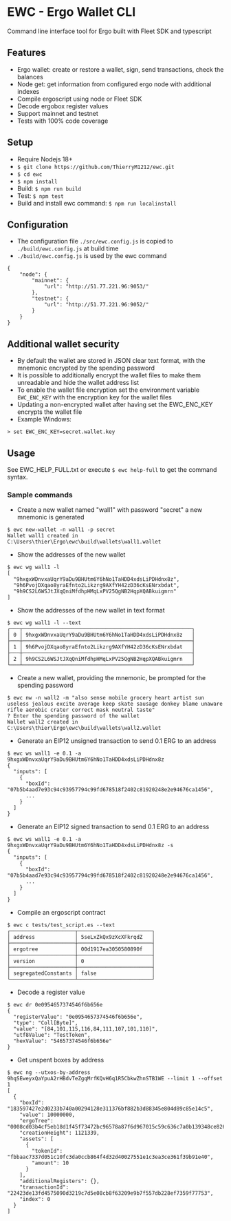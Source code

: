 # EWC - Ergo Wallet CLI
Command line interface tool for Ergo built with Fleet SDK and typescript

## Features
- Ergo wallet: create or restore a wallet, sign, send transactions, check the balances
- Node get: get information from configured ergo node with additional indexes
- Compile ergoscript using node or Fleet SDK
- Decode ergobox register values
- Support mainnet and testnet
- Tests with 100% code coverage

## Setup
- Require Nodejs 18+
- `$ git clone https://github.com/ThierryM1212/ewc.git`
- `$ cd ewc`
- `$ npm install`
- Build: `$ npm run build`
- Test: `$ npm test`
- Build and install ewc command: `$ npm run localinstall`

## Configuration
- The configuration file `./src/ewc.config.js` is copied to `./build/ewc.config.js` at build time
- `./build/ewc.config.js` is used by the ewc command
```
{
    "node": {
        "mainnet": {
            "url": "http://51.77.221.96:9053/"
        },
        "testnet": {
            "url": "http://51.77.221.96:9052/"
        }
    }
}
```

## Additional wallet security
- By default the wallet are stored in JSON clear text format, with the mnemonic encrypted by the spending password
- It is possible to additionally encrypt the wallet files to make them unreadable and hide the wallet address list
- To enable the wallet file encryption set the environment variable `EWC_ENC_KEY` with the encryption key for the wallet files
- Updating a non-encrypted wallet after having set the EWC_ENC_KEY encrypts the wallet file
- Example Windows:
```
> set EWC_ENC_KEY=secret.wallet.key
```

## Usage
See EWC_HELP_FULL.txt or execute `$ ewc help-full` to get the command syntax.

### Sample commands
- Create a new wallet named "wall1" with password "secret" a new mnemonic is generated
```
$ ewc new-wallet -n wall1 -p secret
Wallet wall1 created in C:\Users\thier\Ergo\ewc\build\wallets\wall1.wallet
```

- Show the addresses of the new wallet
```
$ ewc wg wall1 -l
[
  "9hxgxWDnvxaUqrY9aDu9BHUtm6Y6hNo1TaHDD4xdsLiPDHdnx8z",
  "9h6PvojDXqao8yraEfnto2Likzrg9AXfYH42zD36cKsENrxbdat",
  "9h9CS2L6WSJtJXqQniMfdhpHMqLxPV25QgNB2HqpXQABkuigmrn"
]
```

- Show the addresses of the new wallet in text format
```
$ ewc wg wall1 -l --text
┌───┬───────────────────────────────────────────────────────┐
│ 0 │ 9hxgxWDnvxaUqrY9aDu9BHUtm6Y6hNo1TaHDD4xdsLiPDHdnx8z   │
├───┼───────────────────────────────────────────────────────┤
│ 1 │ 9h6PvojDXqao8yraEfnto2Likzrg9AXfYH42zD36cKsENrxbdat   │
├───┼───────────────────────────────────────────────────────┤
│ 2 │ 9h9CS2L6WSJtJXqQniMfdhpHMqLxPV25QgNB2HqpXQABkuigmrn   │
└───┴───────────────────────────────────────────────────────┘
```

- Create a new wallet, providing the mnemonic, be prompted for the spending password
```
$ ewc nw -n wall2 -m "also sense mobile grocery heart artist sun useless jealous excite average keep skate sausage donkey blame unaware rifle aerobic crater correct mask neutral taste" 
? Enter the spending password of the wallet
Wallet wall2 created in C:\Users\thier\Ergo\ewc\build\wallets\wall2.wallet
```

- Generate an EIP12 unsigned transaction to send 0.1 ERG to an address
```
$ ewc ws wall1 -e 0.1 -a 9hxgxWDnvxaUqrY9aDu9BHUtm6Y6hNo1TaHDD4xdsLiPDHdnx8z 
{
  "inputs": [
    {
      "boxId": "07b5b4aad7e93c94c93957794c99fd678518f2402c81920248e2e94676ca1456",
      ...
    }
  ]
}
```

- Generate an EIP12 signed transaction to send 0.1 ERG to an address
```
$ ewc ws wall1 -e 0.1 -a 9hxgxWDnvxaUqrY9aDu9BHUtm6Y6hNo1TaHDD4xdsLiPDHdnx8z -s
{
  "inputs": [
    {
      "boxId": "07b5b4aad7e93c94c93957794c99fd678518f2402c81920248e2e94676ca1456",
      ...
    }
  ]
}
```

- Compile an ergoscript contract
```
$ ewc c tests/test_script.es --text
┌─────────────────────┬────────────────────────┐
│ address             │ 5seLxZkQx9zXcXFkrqdZ   │
├─────────────────────┼────────────────────────┤
│ ergotree            │ 00d1917ea3050580890f   │
├─────────────────────┼────────────────────────┤
│ version             │ 0                      │
├─────────────────────┼────────────────────────┤
│ segregatedConstants │ false                  │
└─────────────────────┴────────────────────────┘
```

- Decode a register value
```
$ ewc dr 0e0954657374546f6b656e        
{
  "registerValue": "0e0954657374546f6b656e",
  "type": "Coll[Byte]",
  "value": "[84,101,115,116,84,111,107,101,110]",
  "utf8Value": "TestToken",
  "hexValue": "54657374546f6b656e"
}
```

- Get unspent boxes by address
```
$ ewc ng --utxos-by-address 9hqSEweyxQaYpuA2rHBdvTeZgqMrfKQvH6q1R5CbkwZhnSTB1WE --limit 1 --offset 1              
[
  {
    "boxId": "183597427e2d0233b740a00294128e311376bf882b3d88345e804d89c85e14c5",
    "value": 10000000,
    "ergoTree": "0008cd03b4cf5eb18d1f45f73472bc96578a87f6d967015c59c636c7a0b139348ce826b0",
    "creationHeight": 1121339,
    "assets": [
      {
        "tokenId": "fbbaac7337d051c10fc3da0ccb864f4d32d40027551e1c3ea3ce361f39b91e40",
        "amount": 10
      }
    ],
    "additionalRegisters": {},
    "transactionId": "22423de13fd4575090d3219c7d5e08cb8f63209e9b7f557db228ef7359f77753",
    "index": 0
  }
]
```